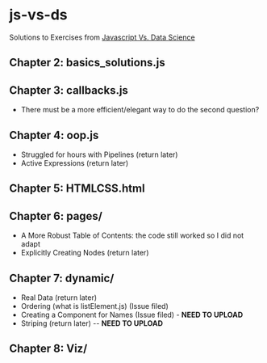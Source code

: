 # js-vs-ds
Solutions to Exercises from <a href="https://software-tools-in-javascript.github.io/js-vs-ds/en/basics.html">Javascript Vs. Data Science</a>

## Chapter 2: basics_solutions.js

## Chapter 3: callbacks.js
* There must be a more efficient/elegant way to do the second question?

## Chapter 4: oop.js
* Struggled for hours with Pipelines (return later)
* Active Expressions (return later)
## Chapter 5: HTMLCSS.html
## Chapter 6: pages/
* A More Robust Table of Contents: the code still worked so I did not adapt
* Explicitly Creating Nodes (return later)
## Chapter 7: dynamic/
* Real Data (return later)
* Ordering (what is listElement.js) (Issue filed)
* Creating a Component for Names (Issue filed) - **NEED TO UPLOAD**
* Striping (return later) -- **NEED TO UPLOAD**

## Chapter 8: Viz/

